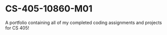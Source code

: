 # CS-405-10860-M01

A portfolio containing all of my completed coding assignments and projects for CS 405!
